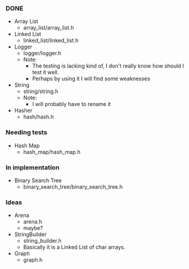 ### DONE

- Array List
  - array\_list/array\_list.h
- Linked List
  - linked\_list/linked\_list.h
- Logger
  - logger/logger.h
  - Note:
    - The testing is lacking kind of, I don't really know how should I test it well.
    - Perhaps by using it I will find some weaknesses
- String
  - string/string.h
  - Note:
    - I will probably have to rename it
- Hasher
  - hash/hash.h

### Needing tests

- Hash Map
  - hash\_map/hash\_map.h

### In implementation

- Binary Search Tree
  - binary\_search\_tree/binary\_search\_tree.h

### Ideas

- Arena
  - arena.h
  - maybe?
- StringBuilder
  - string\_builder.h
  - Basically it is a Linked List of char arrays.
- Graph
  - graph.h
